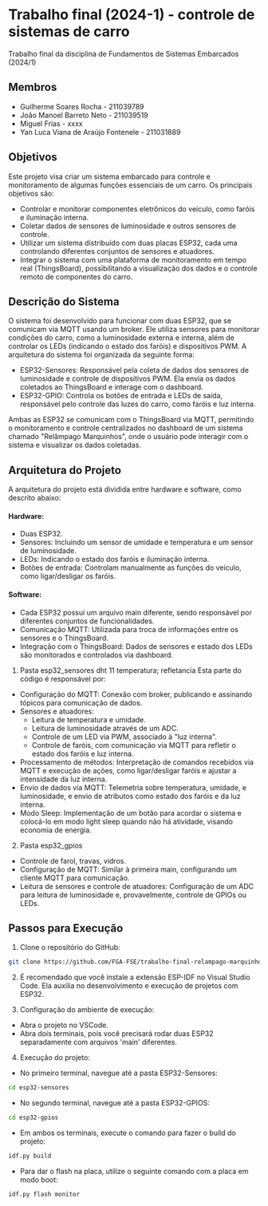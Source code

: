 # Trabalho final (2024-1) - controle de sistemas de carro

Trabalho final da disciplina de Fundamentos de Sistemas Embarcados (2024/1)

## Membros

- Guilherme Soares Rocha - 211039789
- João Manoel Barreto Neto - 211039519
- Miguel Frias - xxxx
- Yan Luca Viana de Araújo Fontenele - 211031889

## Objetivos

Este projeto visa criar um sistema embarcado para controle e monitoramento de algumas funções essenciais de um carro. Os principais objetivos são:

- Controlar e monitorar componentes eletrônicos do veículo, como faróis e iluminação interna.
- Coletar dados de sensores de luminosidade e outros sensores de controle.
- Utilizar um sistema distribuído com duas placas ESP32, cada uma controlando diferentes conjuntos de sensores e atuadores.
- Integrar o sistema com uma plataforma de monitoramento em tempo real (ThingsBoard), possibilitando a visualização dos dados e o controle remoto de componentes do carro.

## Descrição do Sistema
O sistema foi desenvolvido para funcionar com duas ESP32, que se comunicam via MQTT usando um broker. Ele utiliza sensores para monitorar condições do carro, como a luminosidade externa e interna, além de controlar os LEDs (indicando o estado dos faróis) e dispositivos PWM. A arquitetura do sistema foi organizada da seguinte forma:

- ESP32-Sensores: Responsável pela coleta de dados dos sensores de luminosidade e controle de dispositivos PWM. Ela envia os dados coletados ao ThingsBoard e interage com o dashboard.
- ESP32-GPIO: Controla os botões de entrada e LEDs de saída, responsável pelo controle das luzes do carro, como faróis e luz interna.

Ambas as ESP32 se comunicam com o ThingsBoard via MQTT, permitindo o monitoramento e controle centralizados no dashboard de um sistema chamado "Relâmpago Marquinhos", onde o usuário pode interagir com o sistema e visualizar os dados coletadas.

## Arquitetura do Projeto
A arquitetura do projeto está dividida entre hardware e software, como descrito abaixo:

#### Hardware:
- Duas ESP32. 
- Sensores: Incluindo um sensor de umidade e temperatura e um sensor de luminosidade.
- LEDs: Indicando o estado dos faróis e iluminação interna.
- Botões de entrada: Controlam manualmente as funções do veículo, como ligar/desligar os faróis.

#### Software:

- Cada ESP32 possui um arquivo main diferente, sendo responsável por diferentes conjuntos de funcionalidades.
- Comunicação MQTT: Utilizada para troca de informações entre os sensores e o ThingsBoard.
- Integração com o ThingsBoard: Dados de sensores e estado dos LEDs são monitorados e controlados via dashboard.

1. Pasta esp32_sensores
dht 11 temperatura; refletancia
Esta parte do código é responsável por:
- Configuração do MQTT: Conexão com broker, publicando e assinando tópicos para comunicação de dados.
- Sensores e atuadores:
    - Leitura de temperatura e umidade.
    - Leitura de luminosidade através de um ADC.
    - Controle de um LED via PWM, associado à "luz interna".
    - Controle de faróis, com comunicação via MQTT para refletir o estado dos faróis e luz interna.
- Processamento de métodos: Interpretação de comandos recebidos via MQTT e execução de ações, como ligar/desligar faróis e ajustar a intensidade da luz interna.
- Envio de dados via MQTT: Telemetria sobre temperatura, umidade, e luminosidade, e envio de atributos como estado dos faróis e da luz interna.
- Modo Sleep: Implementação de um botão para acordar o sistema e colocá-lo em modo light sleep quando não há atividade, visando economia de energia.

2. Pasta esp32_gpios
- Controle de farol, travas, vidros.
- Configuração de MQTT: Similar à primeira main, configurando um cliente MQTT para comunicação.
- Leitura de sensores e controle de atuadores: Configuração de um ADC para leitura de luminosidade e, provavelmente, controle de GPIOs ou LEDs.

## Passos para Execução
1. Clone o repositório do GitHub:

```bash
git clone https://github.com/FGA-FSE/trabalho-final-relampago-marquinhos.git
```

2. É recomendado que você instale a extensão ESP-IDF no Visual Studio Code. Ela auxilia no desenvolvimento e execução de projetos com ESP32.

3. Configuração do ambiente de execução:

- Abra o projeto no VSCode.
- Abra dois terminais, pois você precisará rodar duas ESP32 separadamente com arquivos 'main' diferentes.

4. Execução do projeto:

- No primeiro terminal, navegue até a pasta ESP32-Sensores:
```bash
cd esp32-sensores
```
- No segundo terminal, navegue até a pasta ESP32-GPIOS:
```bash
cd esp32-gpios
```
- Em ambos os terminais, execute o comando para fazer o build do projeto:
```bash
idf.py build
```
- Para dar o flash na placa, utilize o seguinte comando com a placa em modo boot:
```bash
idf.py flash monitor
```